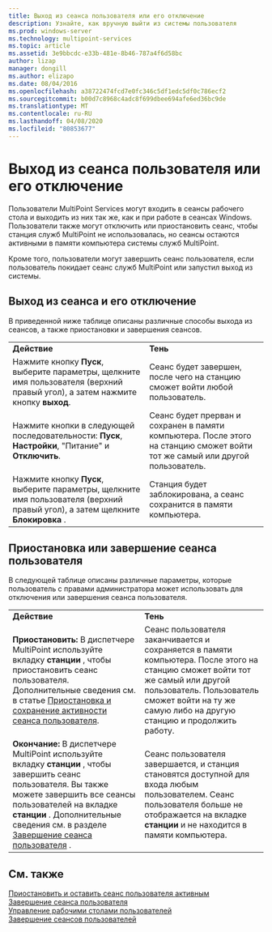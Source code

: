 ```yaml
---
title: Выход из сеанса пользователя или его отключение
description: Узнайте, как вручную выйти из системы пользователя
ms.prod: windows-server
ms.technology: multipoint-services
ms.topic: article
ms.assetid: 3e9bbcdc-e33b-481e-8b46-787a4f6d58bc
author: lizap
manager: dongill
ms.author: elizapo
ms.date: 08/04/2016
ms.openlocfilehash: a38722474fcd7e0fc346c5df1edc5df0c786ecf2
ms.sourcegitcommit: b00d7c8968c4adc8f699dbee694afe6ed36bc9de
ms.translationtype: MT
ms.contentlocale: ru-RU
ms.lasthandoff: 04/08/2020
ms.locfileid: "80853677"
---
```

# <a name="log-off-or-disconnect-user-sessions"></a>Выход из сеанса пользователя или его отключение
Пользователи MultiPoint Services могут входить в сеансы рабочего стола и выходить из них так же, как и при работе в сеансах Windows. Пользователи также могут отключить или приостановить сеанс, чтобы станция служб MultiPoint не использовалась, но сеансы остаются активными в памяти компьютера системы служб MultiPoint.  
  
Кроме того, пользователи могут завершить сеанс пользователя, если пользователь покидает сеанс служб MultiPoint или запустил выход из системы.  
  
## <a name="logging-off-or-disconnecting-a-session"></a>Выход из сеанса и его отключение  
В приведенной ниже таблице описаны различные способы выхода из сеансов, а также приостановки и завершения сеансов.  
  
|||  
|-|-|  
|**Действие**|**Тень**|  
|Нажмите кнопку **Пуск**, выберите параметры, щелкните имя пользователя (верхний правый угол), а затем нажмите кнопку **выход**.|Сеанс будет завершен, после чего на станцию сможет войти любой пользователь.|  
|Нажмите кнопки в следующей последовательности: **Пуск**, **Настройки**, "Питание" и **Отключить**.|Сеанс будет прерван и сохранен в памяти компьютера. После этого на станцию сможет войти тот же самый или другой пользователь.|  
|Нажмите кнопку **Пуск**, выберите параметры, щелкните имя пользователя (верхний правый угол), а затем щелкните **Блокировка** .|Станция будет заблокирована, а сеанс сохранится в памяти компьютера.|  
  
## <a name="suspending-or-ending-a-users-session"></a>Приостановка или завершение сеанса пользователя  
В следующей таблице описаны различные параметры, которые пользователь с правами администратора может использовать для отключения или завершения сеанса пользователя.  
  
|||  
|-|-|  
|**Действие**|**Тень**|  
|**Приостановить:** В диспетчере MultiPoint используйте вкладку **станции** , чтобы приостановить сеанс пользователя. Дополнительные сведения см. в статье [Приостановка и сохранение активности сеанса пользователя](Suspend-and-Leave-User-Session-Active.md).|Сеанс пользователя заканчивается и сохраняется в памяти компьютера. После этого на станцию сможет войти тот же самый или другой пользователь. Пользователь сможет войти на ту же самую либо на другую станцию и продолжить работу.|  
|**Окончание:** В диспетчере MultiPoint используйте вкладку **станции** , чтобы завершить сеанс пользователя. Вы также можете завершить все сеансы пользователей на вкладке **станции** . Дополнительные сведения см. в разделе [Завершение сеанса пользователя](End-a-User-Session.md) .|Сеанс пользователя завершается, и станция становятся доступной для входа любым пользователем. Сеанс пользователя больше не отображается на вкладке **станции** и не находится в памяти компьютера.|  
  
## <a name="see-also"></a>См. также  
[Приостановить и оставить сеанс пользователя активным](Suspend-and-Leave-User-Session-Active.md)  
[Завершение сеанса пользователя](End-a-User-Session.md)  
[Управление рабочими столами пользователей](manage-user-desktops-using-multipoint-dashboard.md)  
[Завершение сеансов пользователей](Log-Off-User-Sessions.md)    